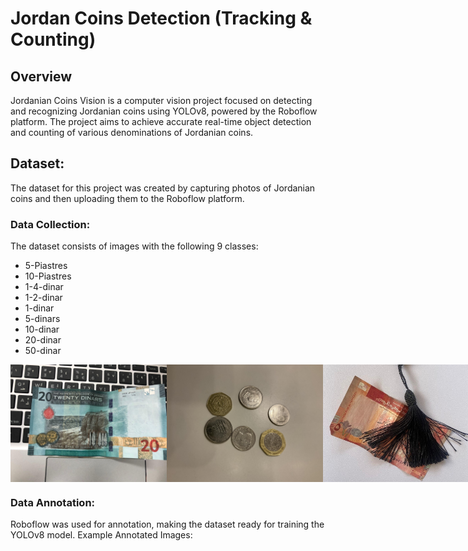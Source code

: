 # Jordan Coins Detection (Tracking & Counting)

## Overview
Jordanian Coins Vision is a computer vision project focused on detecting and recognizing Jordanian coins using YOLOv8, powered by the Roboflow platform. The project aims to achieve accurate real-time object detection and counting of various denominations of Jordanian coins.




## Dataset:
The dataset for this project was created by capturing photos of Jordanian coins and then uploading them to the Roboflow platform.


### Data Collection:

The dataset consists of images with the following 9 classes:

- 5-Piastres
- 10-Piastres
- 1-4-dinar
- 1-2-dinar
- 1-dinar
- 5-dinars
- 10-dinar
- 20-dinar
- 50-dinar

<div style="display: flex; justify-content: space-between;">
  <img src="examples/example_1.jpg" alt="Example Annotated Image 1" width="250"/>
  <img src="examples/example_2.jpg" alt="Example Annotated Image 2" width="250"/>
  <img src="examples/example_3.jpg" alt="Example Annotated Image 2" width="250"/>
</div>



### Data Annotation:
Roboflow was used for annotation, making the dataset ready for training the YOLOv8 model.
Example Annotated Images:

